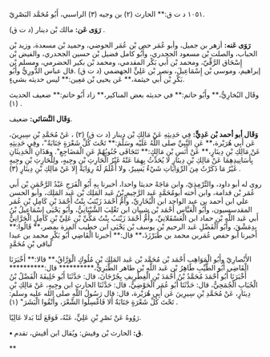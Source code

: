 ١٠٥١ د ت ق:** الحارث (٢) بن وجيه (٣) الراسبي، أَبُو مُحَمَّد البَصْرِيّ.

**رَوَى عَن:** مالك بْن دينار (د ت ق) .

**رَوَى عَنه:** أزهر بن جميل، وأبو عُمَر حص بْن عُمَر الحوضي، وحميد بْن مسعدة، وزيد بْن الحباب، والصلت بْن مسعود الجحدري، وأَبُو كامل فضيل بْن حسين الجحدري، والفيض بْن إِسْحَاق الرَّقِّيّ، ومحمد بْن أَبي بَكْر المقدمي، ومحمد بْن بكير الحضرمي، ومسلم بْن إبراهيم، وموسى بْن إِسْمَاعِيلَ، ونصر بْن عَلِيٍّ الجهضمي (د ت ق) .قال عباس الدُّورِيُّ وأَبُو بَكْرِ بْن أَبي خيثمة،** عَن يحيى بْن مَعِين:** ليس حديثه بشيءٍ.

وقَال البُخارِيُّ،** وأَبُو حاتم:** في حديثه بعض المناكير،** زاد أَبُو حاتم:** ضعيف الحديث (١) .

**وَقَال النَّسَائي:** ضعيف.

**وَقَال أبو أحمد بْن عَدِيٍّ:** فِي حَدِيثِهِ عَنْ مَالِكِ بْن دينار (د ت ق) (٢) ، عَنْ مُحَمَّدِ بْنِ سِيرِينَ، عَن أَبِي هُرَيْرة،** عَنِ النَّبِيِّ صلى اللَّهُ عَلَيْه وسَلَّمَ:** تَحْتَ كُلِّ شَعْرَةٍ جَنَابَةٌ"، وفِي حَدِيثِهِ عَنْ مَالِكِ بْنِ دِينَارٍ،** عَنْ أَنَسِ بْنِ مَالِكٍ:** تَتَجَافَى جُنُوبُهُمْ عَنِ الْمَضَاجِعِ". وهَذَانِ الْحَدِيثَانِ بِأَسَانِيدِهِمَا عَنْ مَالِكِ بْنِ دِينَارٍ لا يُحَدِّثُ بِهِمَا عَنْهُ غَيْرُ الْحَارِثِ بْنِ وجِيهٍ، ولِلْحَارِثِ بْنِ وجِيهٍ غَيْرُ مَا ذَكَرْتُ مِنَ الرِّوَايَاتِ شَيْءٌ يَسِيرٌ، ولا أَعْلَمُ لَهُ رِوَايَةً إِلا عَنْ مَالِكِ بْنِ دِينَارٍ (٣) .

روى له أبو داود، والتِّرْمِذِيّ، وابن مَاجَهْ حديثا واحدا، أخبرنا بِهِ أَبُو الْفَرَجِ عَبْدُ الرَّحْمَنِ بْن أَبي عُمَر بْن قدامة، وابن أخته أبومُحَمَّدٍ عَبد الرَّحِيمِ بْنُ عَبد المَلِك بْن عَبد المَلِك، وأبو الحسن علي ابن أحمد بن عبد الواحد ابن الْبُخَارِيِّ، وأُمُّ أَحْمَدَ زَيْنَبُ بِنْتُ أَحْمَدَ بْنِ كَامِلِ بْنِ عُمَر المقدسسيون، وأَبُو الْعَبَّاس أَحْمَد بْن شيبان ابن تَغْلِبَ الشَّيْبَانِيُّ، وأَبُو يَحْيَى إِسْمَاعِيلُ بْنُ أَبي عَبد اللَّهِ بْنِ حماد ابن الْعَسْقَلانِيِّ، وأُمُّ أَحْمَدَ زَيْنَبُ بِنْتُ مَكِّيِّ بْنِ عَلِيِّ بْنِ كَامِلٍ الْحَرَّانِيُّ بِدِمَشْقَ، وأَبُو الْفَضْلِ عَبد الرحيم بْن يوسف بْن يَحْيَى ابن خطيب المزة بمصر،** قَالُوا:** أخبرنا أبو حفص عُمَربن محمد بن طَبَرْزَذَ،** قال:** أخبرنا الْقَاضِي أَبُو بَكْرٍ محمد بن عبدا لباقي بْنِ مُحَمَّدٍ

الأَنْصارِيّ وأَبُو الْمَوَاهِبِ أَحْمَد بْن مُحَمَّد بْن عَبد المَلِك بْنِ مُلُوكٍ الْوَرَّاقُ،** قالا:** أَخْبَرَنَا الْقَاضِي أَبُو الطَّيِّبِ طَاهِرُ بْن عَبد اللَّهِ بْن طاهر الطَّبَرِيُّ،********** قال:********** أَخْبَرَنَا أَبُو أَحْمَدَ مُحَمَّدُ بْنُ أَحْمَدَ بْنِ الْغِطْرِيفِ بِجُرْجَانَ، قال: حَدَّثَنَا أَبُو خَلِيفَةَ الْفَضْلُ بْنُ الْحُبَابِ الْجُمَحِيُّ، قال: حَدَّثَنَا أَبُو عُمَر الْحَوْضِيُّ، قال: حَدَّثَنَا الحارث ابن وجِيهٍ، عَنْ مَالِكِ بْنِ دِينَارٍ، عَنْ مُحَمَّدِ بْنِ سِيرِينَ عَن أَبِي هُرَيْرة، قال: قال رَسُولُ اللَّهِ صلى الله عليه وسلم: تَحْتَ كُلِّ شَعْرَةٍ جَنَابَةٌ أَلا فَاغْسِلُوا الشَّعْرَ، وأَنْقُوا الْبَشَرَ" (١) .

رَوُوهُ عَنْ نَصْرِ بْنِ عَلِيٍّ، عَنْهُ، فَوَقَعَ لَنَا بَدلا عَالِيًا.

**• ق:** الحارث بْن وقيش: ويُقال ابن أقيش، تقدم.

**